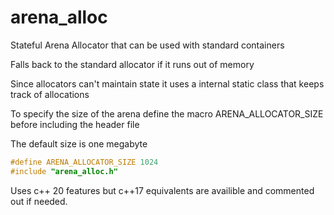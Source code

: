 # arena_alloc

Stateful Arena Allocator that can be used with standard containers

Falls back to the standard allocator if it runs out of memory

Since allocators can't maintain state it uses a internal static class that keeps track of allocations 

To specify the size of the arena define the macro ARENA_ALLOCATOR_SIZE before including the header file

The default size is one megabyte

```cpp
#define ARENA_ALLOCATOR_SIZE 1024
#include "arena_alloc.h"
```

Uses c++ 20 features but c++17 equivalents are availible and commented out if needed.
